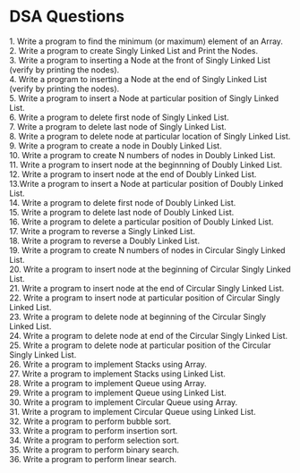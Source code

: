 # DSA Questions

<p>
1. Write a program to find the minimum (or maximum) element of an Array.<br>
2. Write a program to create Singly Linked List and Print the Nodes.<br>
3. Write a program to inserting a Node at the front of Singly Linked List (verify by printing the nodes).<br>
4. Write a program to inserting a Node at the end of Singly Linked List (verify by printing the nodes).<br>
5. Write a program to insert a Node at particular position of Singly Linked List.<br>
6. Write a program to delete first node of Singly Linked List.<br>
7. Write a program to delete last node of Singly Linked List.<br>
8. Write a program to delete node at particular location of Singly Linked List.<br>
9. Write a program to create a node in Doubly Linked List.<br>
10. Write a program to create N numbers of nodes in Doubly Linked List.<br>
11. Write a program to insert node at the beginnning of Doubly Linked List.<br>
12. Write a program to insert node at the end of Doubly Linked List.<br>
13.Write a program to insert a Node at particular position of Doubly Linked List.<br>
14. Write a program to delete first node of Doubly Linked List.<br>
15. Write a program to delete last node of Doubly Linked List.<br>
16. Write a program to delete a particular position of Doubly Linked List.<br>
17. Write a program to reverse a Singly Linked List.<br>
18. Write a program to reverse a Doubly Linked List.<br>  
19. Write a program to create N numbers of nodes in Circular Singly Linked List.<br>
20. Write a program to insert node at the beginning of Circular Singly Linked List.<br>
21. Write a program to insert node at the end of Circular Singly Linked List.<br>
22. Write a program to insert node at particular position of Circular Singly Linked List.<br>
23. Write a program to delete node at beginning of the Circular Singly Linked List.<br>
24. Write a program to delete node at end of the Circular Singly Linked List.<br>
25. Write a program to delete node at particular position of the Circular Singly Linked List.<br>
26. Write a program to implement Stacks using Array.<br>
27. Write a program to implement Stacks using Linked List.<br>
28. Write a program to implement Queue using Array.<br>
29. Write a program to implement Queue using Linked List.<br>
30. Write a program to implement Circular Queue using Array.<br>
31. Write a program to implement Circular Queue using Linked List.<br>
32. Write a program to perform bubble sort.<br>
33. Write a program to perform insertion sort.<br>
34. Write a program to perform selection sort.<br>
35. Write a program to perform binary search.<br>
36. Write a program to perform linear search.<br>
</p>
